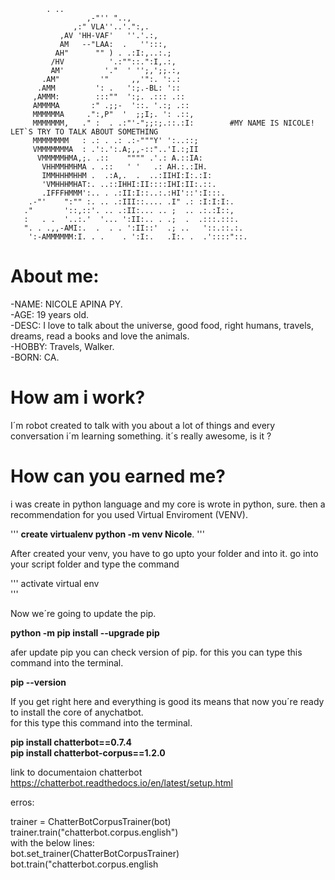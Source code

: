   			. ..
                     ,-"'' "..,
                  ,:" VLA''..'.":,.
               ,AV 'HH-VAF'   ''.'.:,
               AM   --"LAA:  .   '':::,
              AH"      "" ) . .:I:,..:.;
             /HV          '.:""::.":I,.:,
             AM'         '."  ' '';,';;.:,
           .AM"         '"     ,,'":. ':.:
          .AMM         ': .   ':;.-BL: '::
         ,AMMM:        :::""  ':;. .::: .::
         AMMMMA       :" .;;-  '::. '.:; .::
         MMMMMMA     .":,P"  '  ;;I;. ': .::,
         MMMMMMM,   ." :  . .:"'-";;:;.::.:I:        #MY NAME IS NICOLE! LET`S TRY TO TALK ABOUT SOMETHING
         MMMMMMMM   : .: . .: .:-"""Y' ':..::;
         VMMMMMMMA  : .':.':.A;,,-::"..'I.:;II
          VMMMMMHMA,;. .::    """" .'.: A.::IA:
           VHHMMHMHMA . .::   ' '   .: AH.:.:IH.
           IMMHHHMHHM .  .:A,.  .  ..:IIHI:I:.:I:
           'VMHHHMHAT:. ..::IHHI:II::::IHI:II:.::.
           .IFFFHMMM':.. . .:II:I::..:.:HI'::':I:::.
        .-"'    ":"" :. .. .:III::.... .I" .: :I:I:I:.
       ."       '::,::'. .. .:II:... .. ;  .. .:.:I::,
       :   . .  '..:.'  '... ':II:.. . .;  .  .:::.:::.
       ". . .,,-AMI:.  .  . . ':II::'  .; ..   '::.::.:.
        ':-AMMMMMM:I. . .    . ':I:.   .I:. .  .'::::"::.
    

# About me:
 -NAME: NICOLE APINA PY.</br>
 -AGE: 19 years old.</br>
 -DESC: I love to talk about the universe, good food, right humans, travels, dreams, read a books and love the animals.</br>
 -HOBBY: Travels, Walker.</br>
 -BORN: CA.</br>
 
# How am i work?
  I´m robot created to talk with you about a lot of things and every conversation i´m learning something. it´s really awesome, is it ?
  
# How can you earned me?
  i was create in python language and my core is wrote in python, sure. then a recommendation for you used Virtual Enviroment (VENV).
  
  '''
   **create virtualenv python -m venv Nicole**.
  '''
  
  After created your venv, you have to go upto your folder and into it. go into your script folder and type the command
  
  '''
  activate virtual env </br>
  '''
  
  Now we´re going to update the pip. </br>
  
  
  **python -m pip install --upgrade pip** </br>
  
  
  afer update pip you can check version of pip. for this you can type this command into the terminal. </br>
  
  
  **pip --version** </br>
  
  
  If you get right here and everything is good its means that now you´re ready to install the core of anychatbot.</br>
  for this type this command into the terminal.</br>
  
  **pip install chatterbot==0.7.4 </br>
  pip install chatterbot-corpus==1.2.0** </br>


link to documentaion chatterbot </br>
https://chatterbot.readthedocs.io/en/latest/setup.html


erros:

trainer = ChatterBotCorpusTrainer(bot)</br>
trainer.train("chatterbot.corpus.english")</br>
with the below lines:</br>
bot.set_trainer(ChatterBotCorpusTrainer)</br>
bot.train("chatterbot.corpus.english</br>
 
